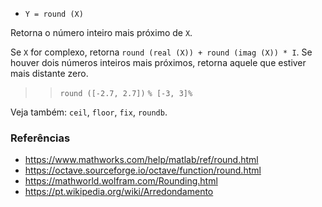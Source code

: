 - `Y = round (X)`

Retorna o número inteiro mais próximo de `X`.

Se `X` for complexo, retorna `round (real (X)) + round (imag (X)) * I`. Se
houver dois números inteiros mais próximos, retorna aquele que estiver mais
distante zero.

> > `round ([-2.7, 2.7])` `% [-3, 3]%`

Veja também: `ceil`, `floor`, `fix`, `roundb`.

### Referências

- https://www.mathworks.com/help/matlab/ref/round.html
- https://octave.sourceforge.io/octave/function/round.html
- https://mathworld.wolfram.com/Rounding.html
- https://pt.wikipedia.org/wiki/Arredondamento
